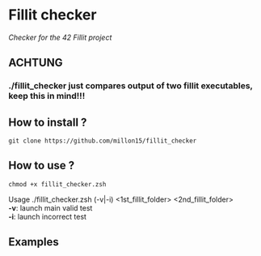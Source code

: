 # Fillit checker
*Checker for the 42 Fillit project*

## ACHTUNG

### ./fillit_checker just compares output of two fillit executables, keep this in mind!!!

## How to install ?

	git clone https://github.com/millon15/fillit_checker

## How to use ?

	chmod +x fillit_checker.zsh

Usage ./fillit_checker.zsh (-v|-i) <1st_fillit_folder> <2nd_fillit_folder><br />
**-v**: launch main valid test<br />
**-i**: launch incorrect test<br />

## Examples


